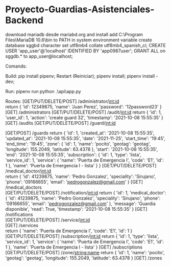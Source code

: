 # Proyecto-Guardias-Asistenciales-Backend

download mariadb desde mariabd.org and install
add C:\Program Files\MariaDB 10.6\bin to PATH in system environment variable 
create database sggbd character set utf8mb4 collate utf8mb4_spanish_ci;
CREATE USER 'app_user'@'localhost' IDENTIFIED BY 'app0987user';
GRANT ALL on sggdb.* to app_user@localhost;

Comands:

Build:
pip install pipenv;
Restart (Reiniciar);
pipenv install;
pipenv install -dev;

Run:
 pipenv run python .\api\app.py

Routes:
[GET/PUT/DELETE/POST]  /administrator/<int:id>  
 return {
    'id': 12349875,
    'name': 'Juan Perez',
    'password': '12password23'
    }
[GET]  /administrators 
[GET/PUT/DELETE/POST] /audit/<int:id>
return {
    'id': 1,
    'user_id': 1,
    'action': 'create guard 32',
    'timestamp': '2021-10-08 15:55:35'
}
[GET]  /audits
[GET/PUT/DELETE/POST]   /guard/<int:id>

[GET/POST] /guards 
return {
    'id': 1,
    'created_at': '2021-10-08 15:55:35',
    'updated_at': '2021-10-08 15:55:35',
    'date': '2021-11-25',
    'start_time': '19:45',
    'end_time': '19:45',
    'zone':  {
        'id': 1,
        'name': 'pocito',
        'geotag': 'geotag',
        'longitude': 155.2049,
        'latitude':  63.4378
        },
    'start': '2021-10-08 15:55:35',
    'end': '2021-10-08 15:55:35',
    'subscription': {
        'id': 1,
        'type': 'lista',
        'service_id': 1,
        'service': {
            'name': 'Puerta de Emergencia I',
            'code': 'E1',
            'id': 1
            },
        'name': 'Puerta de Emergencia I - lista'
        }
}
[GET/PUT/DELETE/POST]   /medical_doctor/<int:id>  
return {
    'id': 41239875,
    'name': 'Pedro Gonzalez',
    'speciality': 'Sirujano',
    'phone': '09166655',
    'email': 'pedrogonzalez@gmail.com'
    }
[GET]   /medical_doctors  
[GET/PUT/DELETE/POST]   /notification/<int:id>
return {
    'id': 1,
    'medical_doctor':  {
        'id': 41239875,
        'name': 'Pedro Gonzalez',
        'speciality': 'Sirujano',
        'phone': '09166655',
        'email': 'pedrogonzalez@gmail.com'
        },
    'message': 'Guardia disponible',
    'read': True,
    'timestamp': '2021-10-08 15:55:35'
}
[GET]  /notifications  
[GET/PUT/DELETE/POST]   /service/<int:id>  
[GET]   /services  
return {
    'name': 'Puerta de Emergencia I',
    'code': 'E1',
    'id': 1
    }
[GET/PUT/DELETE/POST]   /subscription/<int:id>
return {
    'id': 1,
    'type': 'lista',
    'service_id': 1,
    'service': {
        'name': 'Puerta de Emergencia I',
        'code': 'E1',
        'id': 1
        },
    'name': 'Puerta de Emergencia I - lista'
}
[GET]  /subscriptions  
[GET/PUT/DELETE/POST] /zone/<string:name>
return {
    'id': 1,
    'name': 'pocito',
    'geotag': 'geotag',
    'longitude': 155.2049,
    'latitude':  63.4378
    }
[GET] /zones
